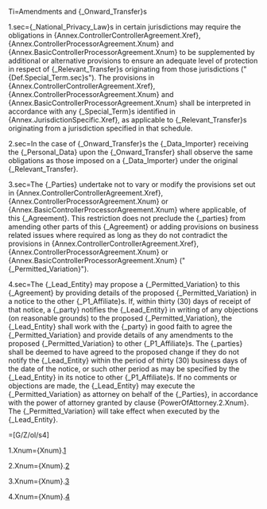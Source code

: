 
Ti=Amendments and {_Onward_Transfer}s

1.sec={_National_Privacy_Law}s in certain jurisdictions may require the obligations in {Annex.ControllerControllerAgreement.Xref}, {Annex.ControllerProcessorAgreement.Xnum} and {Annex.BasicControllerProcessorAgreement.Xnum} to be supplemented by additional or alternative provisions to ensure an adequate level of protection in respect of {_Relevant_Transfer}s originating from those jurisdictions ("{Def.Special_Term.sec}s"). The provisions in {Annex.ControllerControllerAgreement.Xref}, {Annex.ControllerProcessorAgreement.Xnum} and {Annex.BasicControllerProcessorAgreement.Xnum} shall be interpreted in accordance with any {_Special_Term}s identified in {Annex.JurisdictionSpecific.Xref}, as applicable to {_Relevant_Transfer}s originating from a jurisdiction specified in that schedule. 

2.sec=In the case of {_Onward_Transfer}s the {_Data_Importer} receiving the {_Personal_Data} upon the {_Onward_Transfer} shall observe the same obligations as those imposed on a {_Data_Importer} under the original {_Relevant_Transfer}.

3.sec=The {_Parties} undertake not to vary or modify the provisions set out in {Annex.ControllerControllerAgreement.Xref}, {Annex.ControllerProcessorAgreement.Xnum} or {Annex.BasicControllerProcessorAgreement.Xnum} where applicable, of this {_Agreement}. This restriction does not preclude the {_parties} from amending other parts of this {_Agreement} or adding provisions on business related issues where required as long as they do not contradict the provisions in {Annex.ControllerControllerAgreement.Xref}, {Annex.ControllerProcessorAgreement.Xnum} or {Annex.BasicControllerProcessorAgreement.Xnum} ("{_Permitted_Variation}"). 

4.sec=The {_Lead_Entity} may propose a {_Permitted_Variation} to this {_Agreement} by providing details of the proposed {_Permitted_Variation} in a notice to the other {_P1_Affiliate}s. If, within thirty (30) days of receipt of that notice, a {_party} notifies the {_Lead_Entity} in writing of any objections (on reasonable grounds) to the proposed {_Permitted_Variation}, the {_Lead_Entity} shall work with the {_party} in good faith to agree the {_Permitted_Variation} and provide details of any amendments to the proposed {_Permitted_Variation} to other {_P1_Affiliate}s. The {_parties} shall be deemed to have agreed to the proposed change if they do not notify the {_Lead_Entity} within the period of thirty (30) business days of the date of the notice, or such other period as may be specified by the {_Lead_Entity} in its notice to other {_P1_Affiliate}s. If no comments or objections are made, the {_Lead_Entity} may execute the {_Permitted_Variation} as attorney on behalf of the {_Parties}, in accordance with the power of attorney granted by clause {PowerOfAttorney.2.Xnum}. The {_Permitted_Variation} will take effect when executed by the {_Lead_Entity}.

=[G/Z/ol/s4]

1.Xnum={Xnum}.<a href='#Onward.1.sec' class='xref'>1</a>

2.Xnum={Xnum}.<a href='#Onward.2.sec' class='xref'>2</a>

3.Xnum={Xnum}.<a href='#Onward.3.sec' class='xref'>3</a>

4.Xnum={Xnum}.<a href='#Onward.4.sec' class='xref'>4</a>

